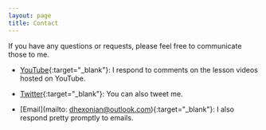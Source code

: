 ```yaml
---
layout: page
title: Contact 
---
```


If you have any questions or requests, please feel free to communicate those to me.

* [YouTube](https://www.youtube.com/channel/UCBVQz9urYzhI2s6FrascYrA){:target="_blank"}: I respond to comments on the lesson videos hosted on YouTube.  

* [Twitter](https://twitter.com/dhexonian){:target="_blank"}: You can also tweet me.   

* [Email](mailto: dhexonian@outlook.com){:target="_blank"}: I also respond pretty promptly to emails. 

